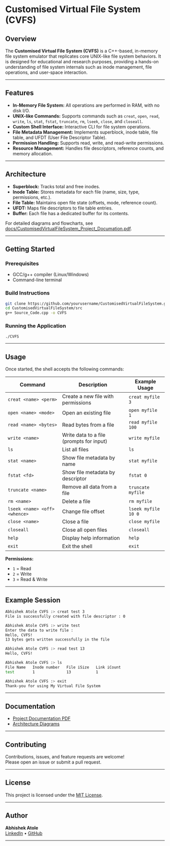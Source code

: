 # Customised Virtual File System (CVFS)

## Overview

The **Customised Virtual File System (CVFS)** is a C++-based, in-memory file system emulator that replicates core UNIX-like file system behaviors. It is designed for educational and research purposes, providing a hands-on understanding of file system internals such as inode management, file operations, and user-space interaction.

---

## Features

- **In-Memory File System:** All operations are performed in RAM, with no disk I/O.
- **UNIX-like Commands:** Supports commands such as `creat`, `open`, `read`, `write`, `ls`, `stat`, `fstat`, `truncate`, `rm`, `lseek`, `close`, and `closeall`.
- **Custom Shell Interface:** Interactive CLI for file system operations.
- **File Metadata Management:** Implements superblock, inode table, file table, and UFDT (User File Descriptor Table).
- **Permission Handling:** Supports read, write, and read-write permissions.
- **Resource Management:** Handles file descriptors, reference counts, and memory allocation.

---

## Architecture

- **Superblock:** Tracks total and free inodes.
- **Inode Table:** Stores metadata for each file (name, size, type, permissions, etc.).
- **File Table:** Maintains open file state (offsets, mode, reference count).
- **UFDT:** Maps file descriptors to file table entries.
- **Buffer:** Each file has a dedicated buffer for its contents.

For detailed diagrams and flowcharts, see [docs/CustomisedVirtualFileSystem_Project_Documation.pdf](docs/CustomisedVirtualFileSystem_Project_Documation.pdf).

---

## Getting Started

### Prerequisites

- GCC/g++ compiler (Linux/Windows)
- Command-line terminal

### Build Instructions

```sh
git clone https://github.com/yourusername/CustomisedVirtualFileSystem.git
cd CustomisedVirtualFileSystem/src
g++ Source_Code.cpp -o CVFS
```

### Running the Application

```sh
./CVFS
```

---

## Usage

Once started, the shell accepts the following commands:

| Command                | Description                                 | Example Usage                   |
|------------------------|---------------------------------------------|---------------------------------|
| `creat <name> <perm>`  | Create a new file with permissions          | `creat myfile 3`                |
| `open <name> <mode>`   | Open an existing file                       | `open myfile 1`                 |
| `read <name> <bytes>`  | Read bytes from a file                      | `read myfile 100`               |
| `write <name>`         | Write data to a file (prompts for input)    | `write myfile`                  |
| `ls`                   | List all files                              | `ls`                            |
| `stat <name>`          | Show file metadata by name                  | `stat myfile`                   |
| `fstat <fd>`           | Show file metadata by descriptor            | `fstat 0`                       |
| `truncate <name>`      | Remove all data from a file                 | `truncate myfile`               |
| `rm <name>`            | Delete a file                               | `rm myfile`                     |
| `lseek <name> <off> <whence>` | Change file offset                  | `lseek myfile 10 0`             |
| `close <name>`         | Close a file                                | `close myfile`                  |
| `closeall`             | Close all open files                        | `closeall`                      |
| `help`                 | Display help information                    | `help`                          |
| `exit`                 | Exit the shell                              | `exit`                          |

**Permissions:**  
- `1` = Read  
- `2` = Write  
- `3` = Read & Write

---

## Example Session

```sh
Abhishek Atole CVFS :> creat test 3
File is successfully created with file descriptor : 0

Abhishek Atole CVFS :> write test
Enter the data to write file :
Hello, CVFS!
13 bytes gets written successfully in the file

Abhishek Atole CVFS :> read test 13
Hello, CVFS!

Abhishek Atole CVFS :> ls
File Name   Inode number   File iSize   Link iCount
test        1              13           1

Abhishek Atole CVFS :> exit
Thank-you for using My Virtual File System
```

---

## Documentation

- [Project Documentation PDF](docs/CustomisedVirtualFileSystem_Project_Documation.pdf)
- [Architecture Diagrams](docs/)

---

## Contributing

Contributions, issues, and feature requests are welcome!  
Please open an issue or submit a pull request.

---

## License

This project is licensed under the [MIT License](LICENSE).

---

## Author

**Abhishek Atole**  
[LinkedIn](#) • [GitHub](#)

---
